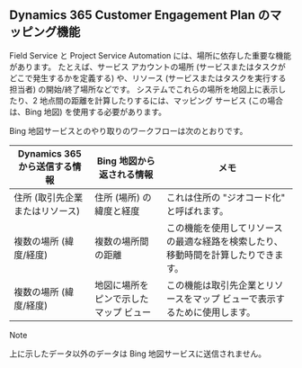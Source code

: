 ## <a name="mapping-functions-for-dynamics-365-customer-engagement-plan"></a>Dynamics 365 Customer Engagement Plan のマッピング機能 
 Field Service と Project Service Automation には、場所に依存した重要な機能があります。 たとえば、サービス アカウントの場所 (サービスまたはタスクがどこで発生するかを定義する) や、リソース (サービスまたはタスクを実行する担当者) の開始/終了場所などです。  システムでこれらの場所を地図上に表示したり、2 地点間の距離を計算したりするには、マッピング サービス (この場合は、Bing 地図) を使用する必要があります。  
  
 Bing 地図サービスとのやり取りのワークフローは次のとおりです。  
  
|Dynamics 365 から送信する情報|Bing 地図から返される情報|メモ|  
|-----------------------|-----------------------|----------|  
|住所 (取引先企業またはリソース) |住所 (場所) の緯度と経度|これは住所の "ジオコード化" と呼ばれます。|  
|複数の場所 (緯度/経度)|複数の場所間の距離|この機能を使用してリソースの最適な経路を検索したり、移動時間を計算したりできます。|  
|複数の場所 (緯度/経度)|地図に場所をピンで示したマップ ビュー|この機能は取引先企業とリソースをマップ ビューで表示するために使用します。|  
  
> [!NOTE]
>  上に示したデータ以外のデータは Bing 地図サービスに送信されません。

